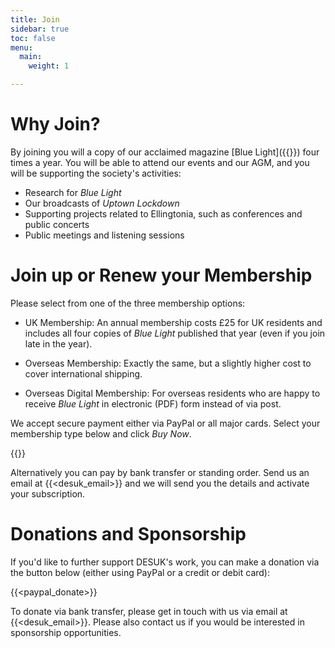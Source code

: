```yaml
---
title: Join
sidebar: true
toc: false
menu:
  main:
    weight: 1

---
```

# Why Join?

By joining you will a copy of our acclaimed magazine [Blue Light]({{<relref blue_light>}}) four times a year. You will be able to attend our events and our AGM, and you will be supporting the society's activities:

* Research for *Blue Light*
* Our broadcasts of *Uptown Lockdown*
* Supporting projects related to Ellingtonia, such as conferences and public concerts
* Public meetings and listening sessions

# Join up or Renew your Membership

Please select from one of the three membership options:

* UK Membership: An annual membership costs £25 for UK residents and includes all four copies of *Blue Light* published that year (even if you join late in the year).

* Overseas Membership: Exactly the same, but a slightly higher cost to cover international shipping.

* Overseas Digital Membership: For overseas residents who are happy to receive *Blue Light* in electronic (PDF) form instead of via post.

We accept secure payment either via PayPal or all major cards. Select your membership type below and click *Buy Now*.

{{<paypal>}}

Alternatively you can pay by bank transfer or standing order. Send us an email at {{<desuk_email>}} and we will send you the details and activate your subscription.

# Donations and Sponsorship

If you'd like to further support DESUK's work, you can make a donation via the button below (either using PayPal or a credit or debit card):

{{<paypal_donate>}}

To donate via bank transfer, please get in touch with us via email at {{<desuk_email>}}. Please also contact us if you would be interested in sponsorship opportunities.

